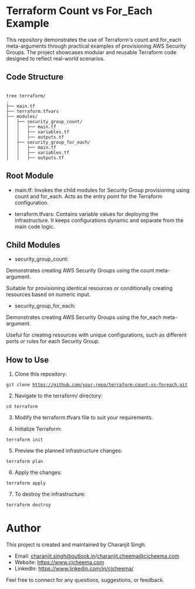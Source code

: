 # Terraform Count vs For_Each Example

This repository demonstrates the use of Terraform's count and for_each meta-arguments through practical examples of provisioning AWS Security Groups. The project showcases modular and reusable Terraform code designed to reflect real-world scenarios.

## Code Structure

<code>
tree terraform/
.
├── main.tf
├── terraform.tfvars
├── modules/
│   ├── security_group_count/
│   │   ├── main.tf
│   │   ├── variables.tf
│   │   ├── outputs.tf
│   ├── security_group_for_each/
│   │   ├── main.tf
│   │   ├── variables.tf
│   │   ├── outputs.tf
</code>

## Root Module

* main.tf: Invokes the child modules for Security Group provisioning using count and for_each. Acts as the entry point for the Terraform configuration.

* terraform.tfvars: Contains variable values for deploying the infrastructure. It keeps configurations dynamic and separate from the main code logic.

## Child Modules

* security_group_count:

Demonstrates creating AWS Security Groups using the count meta-argument.

Suitable for provisioning identical resources or conditionally creating resources based on numeric input.

* security_group_for_each:

Demonstrates creating AWS Security Groups using the for_each meta-argument.

Useful for creating resources with unique configurations, such as different ports or rules for each Security Group.

## How to Use

1. Clone this repository:

<code>git clone https://github.com/your-repo/terraform-count-vs-foreach.git</code>

2. Navigate to the terraform/ directory:

<code>cd terraform</code>

3. Modify the terraform.tfvars file to suit your requirements.

4. Initialize Terraform:

<code>terraform init</code>

5. Preview the planned infrastructure changes:

<code>terraform plan</code>

6. Apply the changes:

<code>terraform apply</code>

7. To destroy the infrastructure:

<code>terraform destroy</code>

# Author

This project is created and maintained by Charanjit Singh.

* Email: charanjit.singh@outlook.in/charanjit.cheema@cjcheema.com
* Website: https://www.cjcheema.com
* LinkedIn: https://www.linkedin.com/in/cjcheema/

Feel free to connect for any questions, suggestions, or feedback.